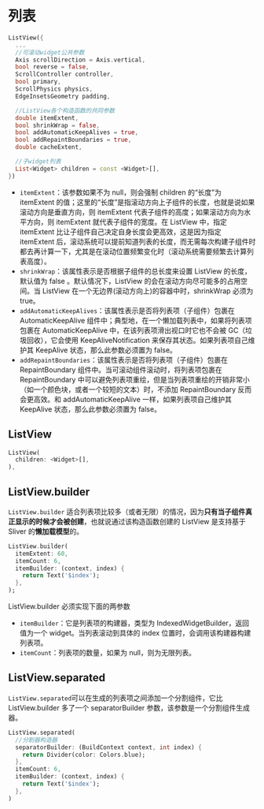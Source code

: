 # 列表

```dart
ListView({
  ...
  //可滚动widget公共参数
  Axis scrollDirection = Axis.vertical,
  bool reverse = false,
  ScrollController controller,
  bool primary,
  ScrollPhysics physics,
  EdgeInsetsGeometry padding,

  //ListView各个构造函数的共同参数
  double itemExtent,
  bool shrinkWrap = false,
  bool addAutomaticKeepAlives = true,
  bool addRepaintBoundaries = true,
  double cacheExtent,

  //子widget列表
  List<Widget> children = const <Widget>[],
})
```

- `itemExtent`：该参数如果不为 null，则会强制 children 的“长度”为 itemExtent 的值；这里的“长度”是指滚动方向上子组件的长度，也就是说如果滚动方向是垂直方向，则 itemExtent 代表子组件的高度；如果滚动方向为水平方向，则 itemExtent 就代表子组件的宽度。在 ListView 中，指定 itemExtent 比让子组件自己决定自身长度会更高效，这是因为指定 itemExtent 后，滚动系统可以提前知道列表的长度，而无需每次构建子组件时都去再计算一下，尤其是在滚动位置频繁变化时（滚动系统需要频繁去计算列表高度）。
- `shrinkWrap`：该属性表示是否根据子组件的总长度来设置 ListView 的长度，默认值为 false 。默认情况下，ListView 的会在滚动方向尽可能多的占用空间。当 ListView 在一个无边界(滚动方向上)的容器中时，shrinkWrap 必须为 true。
- `addAutomaticKeepAlives`：该属性表示是否将列表项（子组件）包裹在 AutomaticKeepAlive 组件中；典型地，在一个懒加载列表中，如果将列表项包裹在 AutomaticKeepAlive 中，在该列表项滑出视口时它也不会被 GC（垃圾回收），它会使用 KeepAliveNotification 来保存其状态。如果列表项自己维护其 KeepAlive 状态，那么此参数必须置为 false。
- `addRepaintBoundaries`：该属性表示是否将列表项（子组件）包裹在 RepaintBoundary 组件中。当可滚动组件滚动时，将列表项包裹在 RepaintBoundary 中可以避免列表项重绘，但是当列表项重绘的开销非常小（如一个颜色块，或者一个较短的文本）时，不添加 RepaintBoundary 反而会更高效。和 addAutomaticKeepAlive 一样，如果列表项自己维护其 KeepAlive 状态，那么此参数必须置为 false。

## ListView

```dart
ListView(
  children: <Widget>[],
),
```

## ListView.builder

`ListView.builder` 适合列表项比较多（或者无限）的情况，因为**只有当子组件真正显示的时候才会被创建**，也就说通过该构造函数创建的 ListView 是支持基于 Sliver 的**懒加载模型**的。

```dart
ListView.builder(
  itemExtent: 60,
  itemCount: 6,
  itemBuilder: (context, index) {
    return Text('$index');
  },
);
```

ListView.builder 必须实现下面的两参数

- `itemBuilder`：它是列表项的构建器，类型为 IndexedWidgetBuilder，返回值为一个 widget。当列表滚动到具体的 index 位置时，会调用该构建器构建列表项。
- `itemCount`：列表项的数量，如果为 null，则为无限列表。

## ListView.separated

`ListView.separated`可以在生成的列表项之间添加一个分割组件，它比 ListView.builder 多了一个 separatorBuilder 参数，该参数是一个分割组件生成器。

```dart
ListView.separated(
  //分割器构造器
  separatorBuilder: (BuildContext context, int index) {
    return Divider(color: Colors.blue);
  },
  itemCount: 6,
  itemBuilder: (context, index) {
    return Text('$index');
  },
)
```
